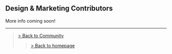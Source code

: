 ## Design & Marketing Contributors

More info coming soon!

---

> <a href="/community"> > Back to Community </a>
>> <a href="/"> > Back to homepage </a>
